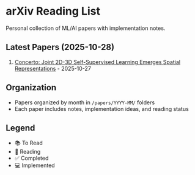 # arXiv Reading List

Personal collection of ML/AI papers with implementation notes.

## Latest Papers (2025-10-28)

1. [Concerto: Joint 2D-3D Self-Supervised Learning Emerges Spatial
  Representations](http://arxiv.org/abs/2510.23607v1) - 2025-10-27


## Organization
- Papers organized by month in `/papers/YYYY-MM/` folders
- Each paper includes notes, implementation ideas, and reading status

## Legend
- 📚 To Read
- 📖 Reading
- ✅ Completed
- 💻 Implemented

